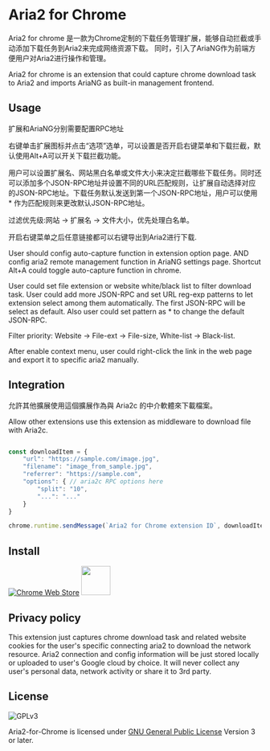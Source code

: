 # Aria2 for Chrome

Aria2 for chrome 是一款为Chrome定制的下载任务管理扩展，能够自动拦截或手动添加下载任务到Aria2来完成网络资源下载。
同时，引入了AriaNG作为前端方便用户对Aria2进行操作和管理。

Aria2 for chrome is an extension that could capture chrome download task to Aria2 and imports AriaNG as built-in management frontend.

## Usage

扩展和AriaNG分别需要配置RPC地址

右键单击扩展图标并点击“选项”选单，可以设置是否开启右键菜单和下载拦截，默认使用Alt+A可以开关下载拦截功能。

用户可以设置扩展名、网站黑白名单或文件大小来决定拦截哪些下载任务。同时还可以添加多个JSON-RPC地址并设置不同的URL匹配规则，让扩展自动选择对应的JSON-RPC地址。下载任务默认发送到第一个JSON-RPC地址，用户可以使用 * 作为匹配规则来更改默认JSON-RPC地址。

过滤优先级:网站 -> 扩展名 -> 文件大小，优先处理白名单。

开启右键菜单之后任意链接都可以右键导出到Aria2进行下载.

User should config auto-capture function in extension option page. AND config aria2 remote management function in AriaNG settings page. Shortcut Alt+A could toggle auto-capture function in chrome.

User could set file extension or website white/black list to filter download task. User could add more JSON-RPC and set URL reg-exp patterns to let extension select among them automatically. The first JSON-RPC will be select as default. Also user could set pattern as * to change the default JSON-RPC.

Filter priority: Website -> File-ext -> File-size, White-list -> Black-list.

After enable context menu, user could right-click the link in the web page and export it to specific aria2 manually.

## Integration

允許其他擴展使用這個擴展作為與 Aria2c 的中介軟體來下載檔案。

Allow other extensions use this extension as middleware to download file with Aria2c.

```js

const downloadItem = {
    "url": "https://sample.com/image.jpg",
    "filename": "image_from_sample.jpg",
    "referrer": "https://sample.com",
    "options": { // aria2c RPC options here
        "split": "10",
        "...": "..."
    }
}

chrome.runtime.sendMessage(`Aria2 for Chrome extension ID`, downloadItem)

```

## Install

[![Chrome Web Store](https://developer.chrome.com/webstore/images/ChromeWebStore_BadgeWBorder_v2_206x58.png)](https://chrome.google.com/webstore/detail/aria2-for-chrome/mpkodccbngfoacfalldjimigbofkhgjn "Aria2 for Chrome")
[<img src="https://developer.microsoft.com/en-us/store/badges/images/English_get-it-from-MS.png" height=58 >](https://microsoftedge.microsoft.com/addons/detail/jjfgljkjddpcpfapejfkelkbjbehagbh "Aria2 for Edge")

## Privacy policy

This extension just captures chrome download task and related website cookies for the user's specific connecting aria2 to download the network resource. Aria2 connection and config information will be just stored locally or uploaded to user's Google cloud by choice. It will never collect any user's personal data, network activity or share it to 3rd party.

## License

![GPLv3](https://www.gnu.org/graphics/gplv3-127x51.png)

Aria2-for-Chrome is licensed under [GNU General Public License](https://www.gnu.org/licenses/gpl.html) Version 3 or later.

